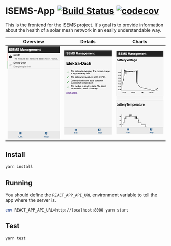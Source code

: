 # ISEMS-App [![Build Status](https://travis-ci.com/ISEMS/isems-app.svg?branch=master)](https://travis-ci.com/ISEMS/isems-app) [![codecov](https://codecov.io/gh/ISEMS/isems-app/branch/master/graph/badge.svg)](https://codecov.io/gh/ISEMS/isems-app) 

This is the frontend for the ISEMS project. It's goal is to provide information about the health of 
a solar mesh network in an easily understandable way.

Overview                                                 |  Details                                               | Charts
:-------------------------------------------------------:|:------------------------------------------------------:|:---------------------------------------------------:|
![overview screenshot](assets/screenshots/overview.png)  |  ![details screenshot](assets/screenshots/details.png) |  ![charts screenshot](assets/screenshots/charts.png)


## Install
```bash
yarn install
```

## Running
You should define the `REACT_APP_API_URL` environment variable to tell the app where the server is. 
```bash
env REACT_APP_API_URL=http://localhost:8000 yarn start
```


## Test
```bash
yarn test
```
